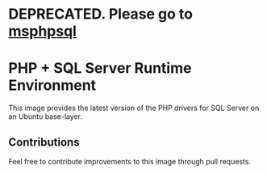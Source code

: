 # DEPRECATED. Please go to [msphpsql](https://github.com/Microsoft/mssql-docker/tree/master/oss-drivers/msphpsql)

# PHP + SQL Server Runtime Environment

This image provides the latest version of the PHP drivers for SQL Server on an Ubuntu base-layer.

## Contributions

Feel free to contribute improvements to this image through pull requests.

